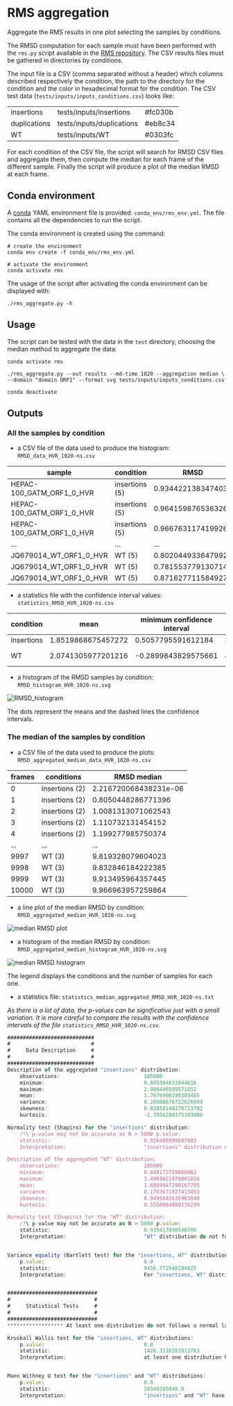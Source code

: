 # RMS aggregation

Aggregate the RMS results in one plot selecting the samples by conditions.

The RMSD computation for each sample must have been performed with the `rms.py` script available in the 
[RMS repository](https://github.com/njeanne/rms). The CSV results files must be gathered in directories by conditions.

The input file is a CSV (comma separated without a header) which columns described respectively the condition, the path 
to the directory for the condition and the color in hexadecimal format for the condition. The CSV test data 
(`tests/inputs/inputs_conditions.csv`) looks like:

|   |   |   |
|---|---|---|
| insertions  | tests/inputs/insertions  | #fc030b |
| duplications | tests/inputs/duplications | #eb8c34 |
| WT  | tests/inputs/WT | #0303fc |

For each condition of the CSV file, the script will search for RMSD CSV files and aggregate them, then compute the 
median for each frame of the different sample. Finally the script will produce a plot of the median RMSD at each frame.

## Conda environment

A [conda](https://docs.conda.io/projects/conda/en/latest/index.html) YAML environment file is provided: 
`conda_env/rms_env.yml`. The file contains all the dependencies to run the script.

The conda environment is created using the command:
```shell script
# create the environment
conda env create -f conda_env/rms_env.yml

# activate the environment
conda activate rms
```

The usage of the script after activating the conda environment can be displayed with:
```shell script
./rms_aggregate.py -h
```

## Usage

The script can be tested with the data in the `test` directory, choosing the median method to aggregate the data:
```shell script
conda activate rms

./rms_aggregate.py --out results --md-time 1020 --aggregation median \
--domain "domain ORF1" --format svg tests/inputs/inputs_conditions.csv

conda deactivate
```

## Outputs

### All the samples by condition

- a CSV file of the data used to produce the histogram: `RMSD_data_HVR_1020-ns.csv`

|sample                   |condition     |RMSD              |
|-------------------------|--------------|------------------|
|HEPAC-100_GATM_ORF1_0_HVR|insertions (5)|0.9344221383474036|
|HEPAC-100_GATM_ORF1_0_HVR|insertions (5)|0.9641598765363264|
|HEPAC-100_GATM_ORF1_0_HVR|insertions (5)|0.9667631174199266|
|…                        |…             |…                 |
|JQ679014_WT_ORF1_0_HVR   |WT (5)        |0.8020449336479927|
|JQ679014_WT_ORF1_0_HVR   |WT (5)        |0.7815537791307146|
|JQ679014_WT_ORF1_0_HVR   |WT (5)        |0.8716277115849276|


- a statistics file with the confidence interval values: `statistics_RMSD_HVR_1020-ns.csv`

|condition |mean              |minimum confidence interval|maximum confidence interval|observations|minimum               |maximum          |variance           |skewness           |kurtosis           |
|----------|------------------|---------------------------|---------------------------|------------|----------------------|-----------------|-------------------|-------------------|-------------------|
|insertions|1.8519868675457272|0.5057795591612184         |3.1981941759302357         |925000      |0.0                   |3.985055324238989|0.47176766977231716|0.46596832038581276|-0.6615830793576922|
|WT        |2.0741305977201216|-0.2899843829575661        |4.43824557839781           |925000      |1.7608379027271185e-07|6.513816433285587|1.4549279180002745 |1.714390862447855  |2.4421151733641215 |


- a histogram of the RMSD samples by condition: `RMSD_histogram_HVR_1020-ns.svg`

![RMSD_histogram](doc/_static/RMSD_histogram_HVR_1020-ns.svg)

The dots represent the means and the dashed lines the confidence intervals.

### The median of the samples by condition

- a CSV file of the data used to produce the plots: `RMSD_aggregated_median_data_HVR_1020-ns.csv`

|frames|conditions    |RMSD median          |
|------|--------------|---------------------|
|0     |insertions (2)|2.216720068438231e-06|
|1     |insertions (2)|0.8050448286771396   |
|2     |insertions (2)|1.0081313071062543   |
|3     |insertions (2)|1.110732131454152    |
|4     |insertions (2)|1.199277985750374    |
|...|...|...|
|9997|WT (3)        |9.819328079604023    |
|9998|WT (3)        |9.832846184222385    |
|9999|WT (3)        |9.913495964357445    |
|10000|WT (3)        |9.966963957259864    |

- a line plot of the median RMSD by condition: `RMSD_aggregated_median_HVR_1020-ns.svg`

![median RMSD plot](doc/_static/RMSD_aggregated_median_HVR_1020-ns.svg)

- a histogram of the median RMSD by condition: `RMSD_aggregated_median_histogram_HVR_1020-ns.svg`

![median RMSD histogram](doc/_static/RMSD_aggregated_median_histogram_HVR_1020-ns.svg)

The legend displays the conditions and the number of samples for each one.

- a statistics file: `statistics_median_aggregated_RMSD_HVR_1020-ns.txt`

*As there is a lot of data, the p-values can be significative just with a small variation. It is more careful to 
compare the results with the confidence intervals of the file `statistics_RMSD_HVR_1020-ns.csv`.*

```typescript
############################
#                          #
#     Data Description     #
#                          #
############################
Description of the aggregated "insertions" distribution:
	observations:                           185000
	minimum:                                0.805384633044616
	maximum:                                2.986440599571852
	mean:                                   1.7676900390303465
	variance:                               0.28088876722626804
	skewness:                               0.02858148370723702
	kurtosis:                               -1.3956280375383006

Normality test (Shapiro) for the "insertions" distribution:
	/!\ p-value may not be accurate as N > 5000	p.value:                                0.0
	statistic:                              0.926400899887085
	Interpretation:                         "insertions" distribution do not follows a Normal law at α risk of 0.05 (p.value <= 0.05)

Description of the aggregated "WT" distribution:
	observations:                           185000
	minimum:                                0.848172759060962
	maximum:                                3.4969821978001026
	mean:                                   1.6869947290107705
	variance:                               0.1783671027413453
	skewness:                               0.9495642636983049
	kurtosis:                               0.5550084080136299

Normality test (Shapiro) for the "WT" distribution:
	/!\ p-value may not be accurate as N > 5000	p.value:                                0.0
	statistic:                              0.935417890548706
	Interpretation:                         "WT" distribution do not follows a Normal law at α risk of 0.05 (p.value <= 0.05)


Variance equality (Bartlett test) for the "insertions, WT" distributions:
	p.value:                                0.0
	statistic:                              9456.772548284825
	Interpretation:                         For "insertions, WT" distributions the variance are  not equals at α risk of 0.05 (p.value <= 0.05)


#############################
#                           #
#     Statistical Tests     #
#                           #
#############################
****************** At least one distribution do not follows a normal law, Kruskall-Wallis and Mann-Whitney U tests will be applied. ******************

Kruskall Wallis test for the "insertions, WT" distributions:
	p.value:                                0.0
	statistic:                              1428.3116181811783
	Interpretation:                         at least one distribution has a mean distinct from the others at a α risk of 0.05 (p.value <= 0.05)


Mann Withney U test for the "insertions" and "WT" distributions:
	p.value:                                0.0
	statistic:                              18340205040.0
	Interpretation:                         "insertions" and "WT" have a different mean at a α risk of 0.05 (p.value <= 0.05)
```